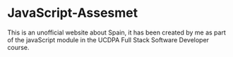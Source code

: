 # JavaScript-Assesmet

This is an unofficial website about Spain, it has been created by me as part of the javaScript module in the UCDPA Full Stack Software Developer course.
